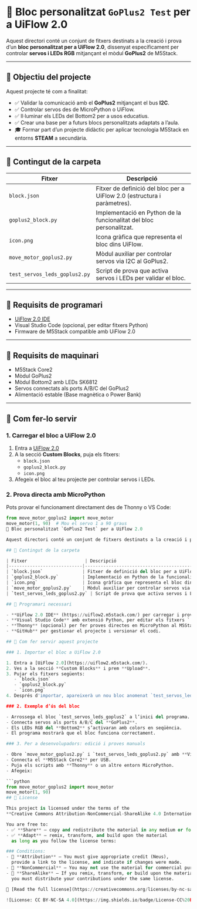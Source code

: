 #  🧩 Bloc personalitzat `GoPlus2 Test` per a UiFlow 2.0

Aquest directori conté un conjunt de fitxers destinats a la creació i prova d’un **bloc personalitzat per a UiFlow 2.0**, dissenyat específicament per controlar **servos i LEDs RGB** mitjançant el mòdul **GoPlus2** de M5Stack.

---

## 🎯 Objectiu del projecte

Aquest projecte té com a finalitat:

- ✅ Validar la comunicació amb el **GoPlus2** mitjançant el bus **I2C**.
- ✅ Controlar servos des de MicroPython o UiFlow.
- ✅ Il·luminar els LEDs del Bottom2 per a usos educatius.
- ✅ Crear una base per a futurs blocs personalitzats adaptats a l’aula.
- 🎓 Formar part d’un projecte didàctic per aplicar tecnologia M5Stack en entorns **STEAM** a secundària.

---

## 📂 Contingut de la carpeta

| Fitxer                      | Descripció                                                                 |
|----------------------------|-----------------------------------------------------------------------------|
| `block.json`               | Fitxer de definició del bloc per a UiFlow 2.0 (estructura i paràmetres).   |
| `goplus2_block.py`         | Implementació en Python de la funcionalitat del bloc personalitzat.        |
| `icon.png`                 | Icona gràfica que representa el bloc dins UiFlow.                          |
| `move_motor_goplus2.py`    | Mòdul auxiliar per controlar servos via I2C al GoPlus2.                     |
| `test_servos_leds_goplus2.py` | Script de prova que activa servos i LEDs per validar el bloc.           |

---

## 🔧 Requisits de programari

- [UiFlow 2.0 IDE](https://uiflow2.m5stack.com/)
- Visual Studio Code (opcional, per editar fitxers Python)
- Firmware de M5Stack compatible amb UiFlow 2.0

---

## 🧱 Requisits de maquinari

- M5Stack Core2  
- Mòdul GoPlus2  
- Mòdul Bottom2 amb LEDs SK6812  
- Servos connectats als ports A/B/C del GoPlus2  
- Alimentació estable (Base magnètica o Power Bank)

---

## 🚀 Com fer-lo servir

### 1. Carregar el bloc a UiFlow 2.0

1. Entra a [UiFlow 2.0](https://uiflow2.m5stack.com/)
2. A la secció **Custom Blocks**, puja els fitxers:
   - `block.json`
   - `goplus2_block.py`
   - `icon.png`
3. Afegeix el bloc al teu projecte per controlar servos i LEDs.

### 2. Prova directa amb MicroPython

Pots provar el funcionament directament des de Thonny o VS Code:

```python
from move_motor_goplus2 import move_motor
move_motor(1, 90)  # Mou el servo 1 a 90 graus
🧩 Bloc personalitzat `GoPlus2 Test` per a UiFlow 2.0

Aquest directori conté un conjunt de fitxers destinats a la creació i prova d’un **bloc personalitzat per a UiFlow 2.0**, dissenyat específicament per controlar **servos i LEDs RGB** mitjançant el mòdul **GoPlus2** de M5Stack.

## 📂 Contingut de la carpeta

| Fitxer                      | Descripció                                                                 |
|----------------------------|-----------------------------------------------------------------------------|
| `block.json`               | Fitxer de definició del bloc per a UiFlow 2.0 (estructura i paràmetres).   |
| `goplus2_block.py`         | Implementació en Python de la funcionalitat del bloc personalitzat.        |
| `icon.png`                 | Icona gràfica que representa el bloc dins UiFlow.                          |
| `move_motor_goplus2.py`    | Mòdul auxiliar per controlar servos via I2C al GoPlus2.                     |
| `test_servos_leds_goplus2.py` | Script de prova que activa servos i LEDs per validar el bloc.           |

## 🔧 Programari necessari

- **UiFlow 2.0 IDE** (https://uiflow2.m5stack.com/) per carregar i provar blocs personalitzats.
- **Visual Studio Code** amb extensió Python, per editar els fitxers `.py`.
- **Thonny** (opcional) per fer proves directes en MicroPython al M5Stack Core2.
- **GitHub** per gestionar el projecte i versionar el codi.

## 🚀 Com fer servir aquest projecte

### 1. Importar el bloc a UiFlow 2.0

1. Entra a [UiFlow 2.0](https://uiflow2.m5stack.com/).
2. Ves a la secció **Custom Blocks** i prem **Upload**.
3. Pujar els fitxers següents:
   - `block.json`
   - `goplus2_block.py`
   - `icon.png`
4. Després d'importar, apareixerà un nou bloc anomenat `test_servos_leds_goplus2`.

### 2. Exemple d’ús del bloc

- Arrossega el bloc `test_servos_leds_goplus2` a l’inici del programa.
- Connecta servos als ports A/B/C del **GoPlus2**.
- Els LEDs RGB del **Bottom2** s’activaran amb colors en seqüència.
- El programa mostrarà que el bloc funciona correctament.

### 3. Per a desenvolupadors: edició i proves manuals

- Obre `move_motor_goplus2.py` i `test_servos_leds_goplus2.py` amb **Visual Studio Code**.
- Connecta el **M5Stack Core2** per USB.
- Puja els scripts amb **Thonny** o un altre entorn MicroPython.
- Afegeix:

```python
from move_motor_goplus2 import move_motor
move_motor(1, 90)
## 📜 License

This project is licensed under the terms of the  
**Creative Commons Attribution-NonCommercial-ShareAlike 4.0 International (CC BY-NC-SA 4.0)**.

You are free to:
- ✅ **Share** — copy and redistribute the material in any medium or format  
- ✅ **Adapt** — remix, transform, and build upon the material  
  as long as you follow the license terms:

### Conditions:
- 🧾 **Attribution** — You must give appropriate credit (Neus),  
  provide a link to the license, and indicate if changes were made.
- 🚫 **NonCommercial** — You may not use the material for commercial purposes.
- 🔁 **ShareAlike** — If you remix, transform, or build upon the material,  
  you must distribute your contributions under the same license.

🔗 [Read the full license](https://creativecommons.org/licenses/by-nc-sa/4.0/)

![License: CC BY-NC-SA 4.0](https://img.shields.io/badge/License-CC%20BY--NC--SA%204.0-lightgrey.svg)
